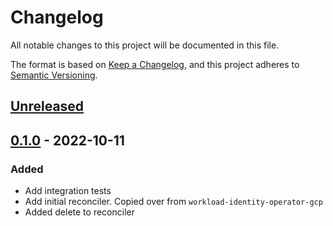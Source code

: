 # Changelog

All notable changes to this project will be documented in this file.

The format is based on [Keep a Changelog](https://keepachangelog.com/en/1.0.0/),
and this project adheres to [Semantic Versioning](https://semver.org/spec/v2.0.0.html).

## [Unreleased]

## [0.1.0] - 2022-10-11

### Added

- Add integration tests
- Add initial reconciler. Copied over from `workload-identity-operator-gcp` 
- Added delete to reconciler

[Unreleased]: https://github.com/giantswarm/fleet-membership-operator-gcp/compare/v0.1.0...HEAD
[0.1.0]: https://github.com/giantswarm/fleet-membership-operator-gcp/releases/tag/v0.1.0
